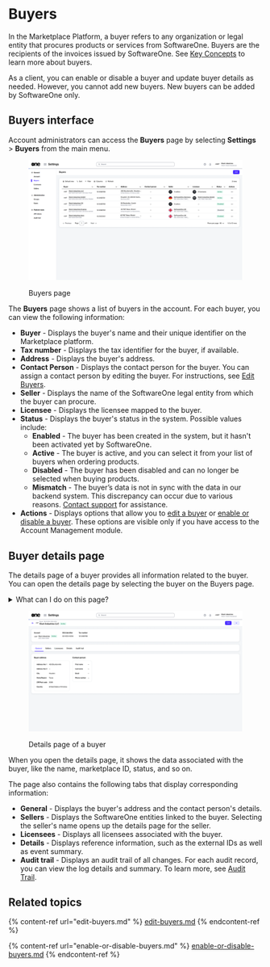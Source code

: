 # Buyers

In the Marketplace Platform, a buyer refers to any organization or legal entity that procures products or services from SoftwareOne. Buyers are the recipients of the invoices issued by SoftwareOne. See [Key Concepts](../../../marketplace-platform/getting-started/key-concepts.md) to learn more about buyers.

As a client, you can enable or disable a buyer and update buyer details as needed. However, you cannot add new buyers. New buyers can be added by SoftwareOne only. &#x20;

## Buyers interface <a href="#agreements-interface" id="agreements-interface"></a>

Account administrators can access the **Buyers** page by selecting **Settings** > **Buyers** from the main menu.

<figure><img src="../../../.gitbook/assets/Buyers.png" alt=""><figcaption><p>Buyers page</p></figcaption></figure>

The **Buyers** page shows a list of buyers in the account. For each buyer, you can view the following information:&#x20;

* **Buyer** - Displays the buyer's name and their unique identifier on the Marketplace platform.
* **Tax number** - Displays the tax identifier for the buyer, if available.&#x20;
* **Address** - Displays the buyer's address.
* **Contact Person** - Displays the contact person for the buyer. You can assign a contact person by editing the buyer. For instructions, see [Edit Buyers](edit-buyers.md).
* **Seller** - Displays the name of the SoftwareOne legal entity from which the buyer can procure.&#x20;
* **Licensee** - Displays the licensee mapped to the buyer.
* **Status** - Displays the buyer's status in the system. Possible values include:
  * **Enabled** - The buyer has been created in the system, but it hasn't been activated yet by SoftwareOne.
  * **Active** - The buyer is active, and you can select it from your list of buyers when ordering products.
  * **Disabled** - The buyer has been disabled and can no longer be selected when buying products.
  * **Mismatch** - The buyer’s data is not in sync with the data in our backend system. This discrepancy can occur due to various reasons. [Contact support](../../../help-and-support/contact-support.md) for assistance.
* **Actions** - Displays options that allow you to [edit a buyer](edit-buyers.md) or [enable or disable a buyer](enable-or-disable-buyers.md). These options are visible only if you have access to the Account Management module.

## Buyer details page

The details page of a buyer provides all information related to the buyer. You can open the details page by selecting the buyer on the Buyers page. &#x20;

<details>

<summary>What can I do on this page?</summary>

From the details page, you can complete the following tasks:&#x20;

* [Edit a buyer](edit-buyers.md)
* [Enable or disable a buyer](enable-or-disable-buyers.md)

</details>

<figure><img src="../../../.gitbook/assets/BuyerDetails.png" alt=""><figcaption><p>Details page of a buyer</p></figcaption></figure>

When you open the details page, it shows the data associated with the buyer, like the name, marketplace ID, status, and so on.&#x20;

The page also contains the following tabs that display corresponding information:

* **General** - Displays the buyer's address and the contact person's details.&#x20;
* **Sellers** - Displays the SoftwareOne entities linked to the buyer. Selecting the seller's name opens up the details page for the seller.&#x20;
* **Licensees** - Displays all licensees associated with the buyer.&#x20;
* **Details** - Displays reference information, such as the external IDs as well as event summary.
* **Audit trail** - Displays an audit trail of all changes. For each audit record, you can view the log details and summary. To learn more, see [Audit Trail](https://docs.platform.softwareone.com/modules-and-features/settings/audit-trail).

## Related topics

{% content-ref url="edit-buyers.md" %}
[edit-buyers.md](edit-buyers.md)
{% endcontent-ref %}

{% content-ref url="enable-or-disable-buyers.md" %}
[enable-or-disable-buyers.md](enable-or-disable-buyers.md)
{% endcontent-ref %}
